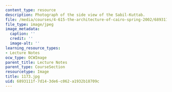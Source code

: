 ```yaml
---
content_type: resource
description: Photograph of the side view of the Sabil-Kuttab.
file: /media/courses/4-615-the-architecture-of-cairo-spring-2002/6893111f7d143de6c062a1932b18709c_1173.jpg
file_type: image/jpeg
image_metadata:
  caption: ''
  credit: ''
  image-alt: ''
learning_resource_types:
- Lecture Notes
ocw_type: OCWImage
parent_title: Lecture Notes
parent_type: CourseSection
resourcetype: Image
title: 1173.jpg
uid: 6893111f-7d14-3de6-c062-a1932b18709c
---
```

